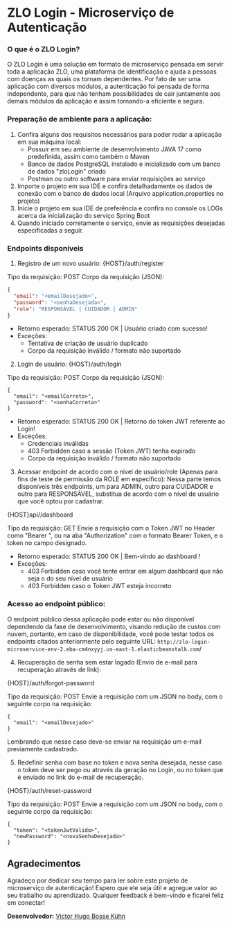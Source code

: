 # ZLO Login - Microserviço de Autenticação

### O que é o ZLO Login?
O ZLO Login é uma solução em formato de microserviço pensada em servir toda a aplicação ZLO, uma plataforma de identificação e ajuda a pessoas com doenças as quais os tornam dependentes. Por fato de ser uma aplicação com diversos módulos, a autenticação foi pensada de forma independente, para que não tenham possibilidades de cair juntamente aos demais módulos da aplicação e assim tornando-a eficiente e segura.

### Preparação de ambiente para a aplicação:
1. Confira alguns dos requisitos necessários para poder rodar a aplicação em sua máquina local:
    - Possuir em seu ambiente de desenvolvimento JAVA 17 como predefinida, assim como também o Maven
    - Banco de dados PostgreSQL instalado e inicializado com um banco de dados "zloLogin" criado
    - Postman ou outro software para enviar requisições ao serviço
2. Importe o projeto em sua IDE e confira detalhadamente os dados de conexão com o banco de dados local (Arquivo application.properties no projeto)
3. Inicie o projeto em sua IDE de preferência e confira no console os LOGs acerca da inicialização do serviço Spring Boot
4. Quando iniciado corretamente o serviço, envie as requisições desejadas especificadas a seguir.

### Endpoints disponíveis

1. Registro de um novo usuário:
{HOST}/auth/register

Tipo da requisição: POST
Corpo da requisição (JSON):
```json
{
  "email": "<emailDesejado>",
  "password": "<senhaDesejada>",
  "role": "RESPONSÁVEL | CUIDADOR | ADMIN"
}
```
- Retorno esperado: STATUS 200 OK | Usuário criado com sucesso!
- Exceções:
    - Tentativa de criação de usuário duplicado
    - Corpo da requisição inválido / formato não suportado
 
2. Login de usuário:
{HOST}/auth/login

Tipo da requisição: POST
Corpo da requisição (JSON):

```
{
  "email": "<emailCorreto>",
  "password": "<senhaCorreta>"
}
```

- Retorno esperado: STATUS 200 OK | Retorno do token JWT referente ao Login!
- Exceções:
    - Credenciais inválidas
    - 403 Forbidden caso a sessão (Token JWT) tenha expirado
    - Corpo da requisição inválido / formato não suportado

3. Acessar endpoint de acordo com o nível de usuário/role (Apenas para fins de teste de permissão da ROLE em específico):
Nessa parte temos disponíveis três endpoints, um para ADMIN, outro para CUIDADOR e outro para RESPONSÁVEL, substitua de acordo com o nível de usuário que você optou por cadastrar.

{HOST}api/<nivelAcesso>/dashboard

Tipo da requisição: GET
Envie a requisição com o Token JWT no Header como "Bearer <tokenJWT>", ou na aba "Authorization" com o formato Bearer Token, e o token no campo designado.

- Retorno esperado: STATUS 200 OK | Bem-vindo ao dashboard <nivelAcesso>!
- Exceções:
    - 403 Forbidden caso você tente entrar em algum dashboard que não seja o do seu nível de usuário
    - 403 Forbidden caso o Token JWT esteja incorreto
 
### Acesso ao endpoint público:
O endpoint público dessa aplicação pode estar ou não disponível dependendo da fase de desenvolvimento, visando redução de custos com nuvem, portanto, em caso de disponibilidade, você pode testar todos os endpoints citados anteriormente pelo seguinte URL:
`http://zlo-login-microservice-env-2.eba-cm4nxyyj.us-east-1.elasticbeanstalk.com`/<endpointDesejado>

4. Recuperação de senha sem estar logado (Envio de e-mail para recuperação através de link):

{HOST}/auth/forgot-password

Tipo da requisição: POST
Envie a requisição com um JSON no body, com o seguinte corpo na requisição:

```
{
  "email": "<emailDesejado>"
}
```

Lembrando que nesse caso deve-se enviar na requisição um e-mail previamente cadastrado.

5. Redefinir senha com base no token e nova senha desejada, nesse caso o token deve ser pego ou através da geração no Login, ou no token que é enviado no link do e-mail de recuperação.

{HOST}/auth/reset-password

Tipo da requisição: POST
Envie a requisição com um JSON no body, com o seguinte corpo da requisição:

```
{
  "token": "<tokenJwtValido>",
  "newPassword": "<novaSenhaDesejada>"
}
```

## Agradecimentos

Agradeço por dedicar seu tempo para ler sobre este projeto de microserviço de autenticação! Espero que ele seja útil e agregue valor ao seu trabalho ou aprendizado. Qualquer feedback é bem-vindo e ficarei feliz em conectar!

**Desenvolvedor:** [Victor Hugo Bosse Kühn](https://www.linkedin.com/in/victorbkuhn/)
